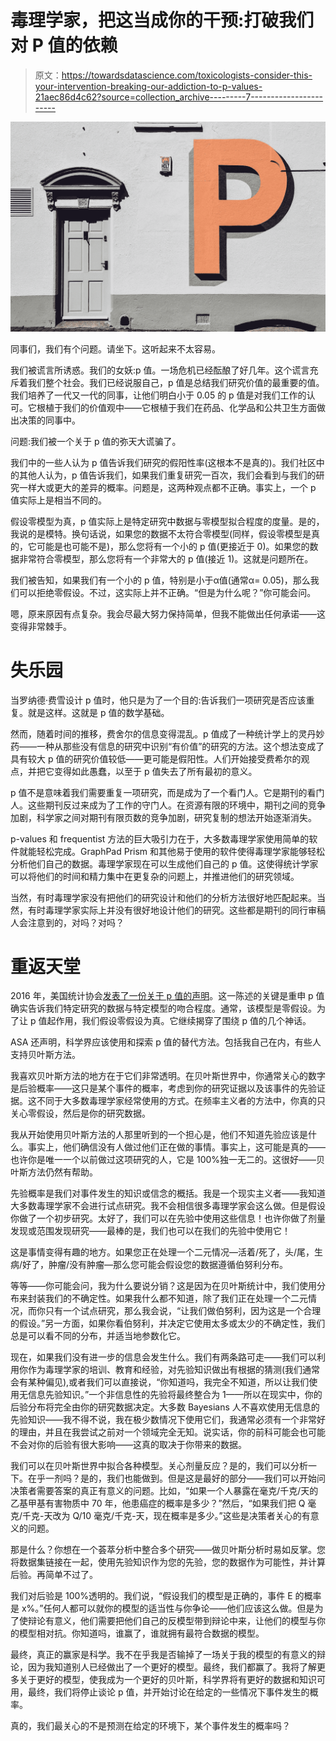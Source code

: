 # 毒理学家，把这当成你的干预:打破我们对 P 值的依赖

> 原文：<https://towardsdatascience.com/toxicologists-consider-this-your-intervention-breaking-our-addiction-to-p-values-21aec86d4c62?source=collection_archive---------7----------------------->

![](img/89431f9c6c6d9e42c30f729f0681adc3.png)

同事们，我们有个问题。请坐下。这听起来不太容易。

我们被谎言所诱惑。我们的女妖:p 值。一场危机已经酝酿了好几年。这个谎言充斥着我们整个社会。我们已经说服自己，p 值是总结我们研究价值的最重要的值。我们培养了一代又一代的同事，让他们明白小于 0.05 的 p 值是对我们工作的认可。它根植于我们的价值观中——它根植于我们在药品、化学品和公共卫生方面做出决策的同事中。

问题:我们被一个关于 p 值的弥天大谎骗了。

我们中的一些人认为 p 值告诉我们研究的假阳性率(这根本不是真的)。我们社区中的其他人认为，p 值告诉我们，如果我们重复研究一百次，我们会看到与我们的研究一样大或更大的差异的概率。问题是，这两种观点都不正确。事实上，一个 p 值实际上是相当不同的。

假设零模型为真，p 值实际上是特定研究中数据与零模型拟合程度的度量。是的，我说的是模特。换句话说，如果您的数据不太符合零模型(同样，假设零模型是真的，它可能是也可能不是)，那么您将有一个小的 p 值(更接近于 0)。如果您的数据非常符合零模型，那么您将有一个非常大的 p 值(接近 1)。这就是问题所在。

我们被告知，如果我们有一个小的 p 值，特别是小于α值(通常α= 0.05)，那么我们可以拒绝零假设。不过，这实际上并不正确。“但是为什么呢？”你可能会问。

嗯，原来原因有点复杂。我会尽最大努力保持简单，但我不能做出任何承诺——这变得非常棘手。

# 失乐园

当罗纳德·费雪设计 p 值时，他只是为了一个目的:告诉我们一项研究是否应该重复。就是这样。这就是 p 值的数学基础。

然而，随着时间的推移，费舍尔的信息变得混乱。p 值成了一种统计学上的灵丹妙药——一种从那些没有信息的研究中识别“有价值”的研究的方法。这个想法变成了具有较大 p 值的研究价值较低——更可能是假阳性。人们开始接受费希尔的观点，并把它变得如此愚蠢，以至于 p 值失去了所有最初的意义。

p 值不是意味着我们需要重复一项研究，而是成为了一个看门人。它是期刊的看门人。这些期刊反过来成为了工作的守门人。在资源有限的环境中，期刊之间的竞争加剧，科学家之间对期刊有限页数的竞争加剧，研究复制的想法开始逐渐消失。

p-values 和 frequentist 方法的巨大吸引力在于，大多数毒理学家使用简单的软件就能轻松完成。GraphPad Prism 和其他易于使用的软件使得毒理学家能够轻松分析他们自己的数据。毒理学家现在可以生成他们自己的 p 值。这使得统计学家可以将他们的时间和精力集中在更复杂的问题上，并推进他们的研究领域。

当然，有时毒理学家没有把他们的研究设计和他们的分析方法很好地匹配起来。当然，有时毒理学家实际上并没有很好地设计他们的研究。这些都是期刊的同行审稿人会注意到的，对吗？对吗？

# 重返天堂

2016 年，美国统计协会[发表了一份关于 p 值的声明](http://amstat.tandfonline.com/doi/abs/10.1080/00031305.2016.1154108)。这一陈述的关键是重申 p 值确实告诉我们特定研究的数据与特定模型的吻合程度。通常，该模型是零假设。为了让 p 值起作用，我们假设零假设为真。它继续揭穿了围绕 p 值的几个神话。

ASA 还声明，科学界应该使用和探索 p 值的替代方法。包括我自己在内，有些人支持贝叶斯方法。

我喜欢贝叶斯方法的地方在于它们非常透明。在贝叶斯世界中，你通常关心的数字是后验概率——这只是某个事件的概率，考虑到你的研究证据以及该事件的先验证据。这不同于大多数毒理学家经常使用的方式。在频率主义者的方法中，你真的只关心零假设，然后是你的研究数据。

我从开始使用贝叶斯方法的人那里听到的一个担心是，他们不知道先验应该是什么。事实上，他们确信没有人做过他们正在做的事情。事实上，这可能是真的——也许你是唯一一个以前做过这项研究的人，它是 100%独一无二的。这很好——贝叶斯方法仍然有帮助。

先验概率是我们对事件发生的知识或信念的概括。我是一个现实主义者——我知道大多数毒理学家不会进行试点研究。我不会相信很多毒理学家会这么做。但是假设你做了一个初步研究。太好了，我们可以在先验中使用这些信息！也许你做了剂量发现或范围发现研究——最棒的是，我们也可以在我们的先验中使用它！

这是事情变得有趣的地方。如果您正在处理一个二元情况—活着/死了，头/尾，生病/好了，肿瘤/没有肿瘤—那么您可能会假设您的数据遵循伯努利分布。

等等——你可能会问，我为什么要说分销？这是因为在贝叶斯统计中，我们使用分布来封装我们的不确定性。如果我什么都不知道，除了我们正在处理一个二元情况，而你只有一个试点研究，那么我会说，“让我们做伯努利，因为这是一个合理的假设。”另一方面，如果你看伯努利，并决定它使用太多或太少的不确定性，我们总是可以看不同的分布，并适当地参数化它。

现在，如果我们没有进一步的信息会发生什么。我们有两条路可走——我们可以利用你作为毒理学家的培训、教育和经验，对先验知识做出有根据的猜测(我们通常会有某种偏见),或者我们可以直接说，“你知道吗，我完全不知道，所以让我们使用无信息先验知识。”一个非信息性的先验将最终整合为 1——所以在现实中，你的后验分布将完全由你的研究数据决定。大多数 Bayesians 人不喜欢使用无信息的先验知识——我不得不说，我在极少数情况下使用它们，我通常必须有一个非常好的理由，并且在我尝试之前对一个领域完全无知。说实话，你的前科可能会也可能不会对你的后验有很大影响——这真的取决于你带来的数据。

我们可以在贝叶斯世界中拟合各种模型。关心剂量反应？是的，我们可以分析一下。在乎一剂吗？是的，我们也能做到。但是这是最好的部分——我们可以开始问决策者需要答案的真正有意义的问题。比如，“如果一个人暴露在毫克/千克/天的乙基甲基有害物质中 70 年，他患癌症的概率是多少？”然后，“如果我们把 Q 毫克/千克-天改为 Q/10 毫克/千克-天，现在概率是多少。”这些是决策者关心的有意义的问题。

那是什么？你想在一个荟萃分析中整合多个研究——做贝叶斯分析时易如反掌。您将数据集链接在一起，使用先验知识作为您的先验，您的数据作为可能性，并计算后验。再简单不过了。

我们对后验是 100%透明的。我们说，“假设我们的模型是正确的，事件 E 的概率是 x%。”任何人都可以就你的模型的适当性与你争论——他们应该这么做。但是为了使辩论有意义，他们需要把他们自己的反模型带到辩论中来，让他们的模型与你的模型相对抗。你知道吗，谁赢了，谁就拥有最符合数据的模型。

最终，真正的赢家是科学。我不在乎我是否输掉了一场关于我的模型的有意义的辩论，因为我知道别人已经做出了一个更好的模型。最终，我们都赢了。我将了解更多关于更好的模型，使我成为一个更好的贝叶斯，科学界将有更好的数据和知识可用，最终，我们将停止谈论 p 值，并开始讨论在给定的一些情况下事件发生的概率。

真的，我们最关心的不是预测在给定的环境下，某个事件发生的概率吗？